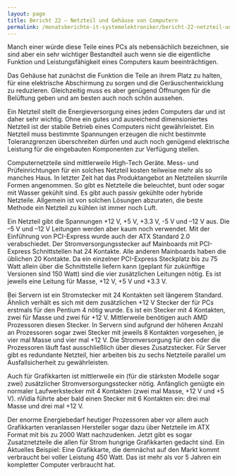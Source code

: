 ```yaml
---
layout: page
title: Bericht 22 – Netzteil und Gehäuse von Computern
permalink: /monatsberichte-it-systemelektroniker/bericht-22-netzteil-und-gehause-von-computern/
---
```


Manch einer würde diese Teile eines PCs als nebensächlich bezeichnen, sie sind aber ein sehr wichtiger Bestandteil auch wenn sie die eigentliche Funktion und Leistungsfähigkeit eines Computers kaum beeinträchtigen.

Das Gehäuse hat zunächst die Funktion die Teile an ihrem Platz zu halten, für eine elektrische Abschirmung zu sorgen und die Geräuschentwicklung zu reduzieren. Gleichzeitig muss es aber genügend Öffnungen für die Belüftung geben und am besten auch noch schön aussehen.

Ein Netzteil stellt die Energieversorgung eines jeden Computers dar und ist daher sehr wichtig. Ohne ein gutes und ausreichend dimensioniertes Netzteil ist der stabile Betrieb eines Computers nicht gewährleistet. Ein Netzteil muss bestimmte Spannungen erzeugen die nicht bestimmte Toleranzgrenzen überschreiten dürfen und auch noch genügend elektrische Leistung für die eingebauten Komponenten zur Verfügung stellen.

Computernetzteile sind mittlerweile High-Tech Geräte. Mess- und Prüfeinrichtungen für ein solches Netzteil kosten teilweise mehr als so manches Haus. In letzter Zeit hat das Produktangebot an Netzteilen skurrile Formen angenommen. So gibt es Netzteile die beleuchtet, bunt oder sogar mit Wasser gekühlt sind. Es gibt auch passiv gekühlte oder hybride Netzteile. Allgemein ist von solchen Lösungen abzuraten, die beste Methode ein Netzteil zu kühlen ist immer noch Luft.

Ein Netzteil gibt die Spannungen +12 V, +5 V, +3.3 V, -5 V und –12 V aus. Die –5 V und –12 V Leitungen werden aber kaum noch verwendet. Mit der Einführung von PCI-Express wurde auch der ATX Standard 2.0 verabschiedet. Der Stromversorgungsstecker auf Mainboards mit PCI-Express Schnittstellen hat 24 Kontakte. Alle anderen Mainboards haben die üblichen 20 Kontakte. Da ein einzelner PCI-Express Steckplatz bis zu 75 Watt allein über die Schnittstelle liefern kann (geplant für zukünftige Versionen sind 150 Watt) sind die vier zusätzlichen Leitungen nötig. Es ist jeweils eine Leitung für Masse, +12 V, +5 V und +3.3 V.

Bei Servern ist ein Stromstecker mit 24 Kontakten seit längerem Standard. Ähnlich verhält es sich mit dem zusätzlichen +12 V Stecker der für PCs erstmals für den Pentium 4 nötig wurde. Es ist ein Stecker mit 4 Kontakten, zwei für Masse und zwei für +12 V. Mittlerweile benötigen auch AMD Prozessoren diesen Stecker. In Servern sind aufgrund der höheren Anzahl an Prozessoren sogar zwei Stecker mit jeweils 8 Kontakten vorgesehen, je vier mal Masse und vier mal +12 V. Die Stromversorgung für den oder die Prozessoren läuft fast ausschließlich über dieses Zusatzstecker. Für Server gibt es redundante Netzteil, hier arbeiten bis zu sechs Netzteile parallel um Ausfallsicherheit zu gewährleisten.

Auch für Grafikkarten ist mittlerweile ein (für die stärksten Modelle sogar zwei) zusätzlicher Stromversorgungsstecker nötig. Anfänglich genügte ein normaler Laufwerkstecker mit 4 Kontakten (zwei mal Masse, +12 V und +5 V). nVidia führte aber bald einen Stecker mit 6 Kontakten ein: drei mal Masse und drei mal +12 V.

Der enorme Energiebedarf heutiger Prozessoren aber vor allem auch Grafikkarten veranlassen Hersteller sogar dazu über Netzteile im ATX Format mit bis zu 2000 Watt nachzudenken. Jetzt gibt es sogar Zusatznetzteile die allen für Strom hungrige Grafikkarten gedacht sind. Ein Aktuelles Beispiel: Eine Grafikkarte, die demnächst auf den Markt kommt verbraucht bei voller Leistung 450 Watt. Das ist mehr als vor 5 Jahren ein kompletter Computer verbraucht hat.